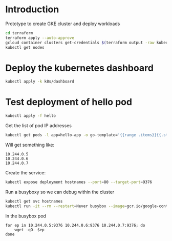 # Introduction

Prototype to create GKE cluster and deploy workloads
```sh
cd terraform
terraform apply --auto-approve
gcloud container clusters get-credentials $(terraform output -raw kubernetes_cluster_name) --zone us-central1-a
kubectl get nodes
```

# Deploy the kubernetes dashboard
```sh
kubectl apply -k k8s/dashboard
```
 
# Test deployment of hello pod

```sh
kubectl apply -f hello
```

Get the list of pod IP addresses
```sh
kubectl get pods -l app=hello-app -o go-template='{{range .items}}{{.status.podIP}}{{"\n"}}{{end}}'
```

Will get something like:

```
10.244.0.5
10.244.0.6
10.244.0.7
```

Create the service:

```sh
kubectl expose deployment hostnames --port=80 --target-port=9376
```
Run a busyboxy so we can debug within the cluster

```sh
kubectl get svc hostnames
kubectl run -it --rm --restart=Never busybox --image=gcr.io/google-containers/busybox sh
```

In the busybox pod

```
for ep in 10.244.0.5:9376 10.244.0.6:9376 10.244.0.7:9376; do
    wget -qO- $ep
done
```

